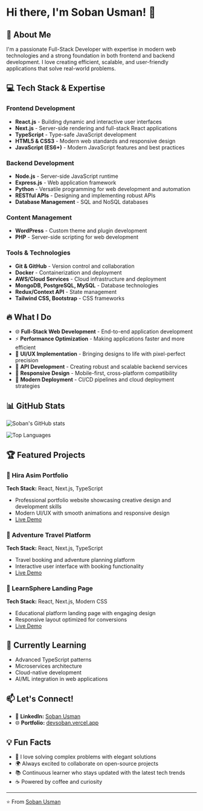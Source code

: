# Hi there, I'm Soban Usman! 👋

## 🚀 About Me

I'm a passionate Full-Stack Developer with expertise in modern web technologies and a strong foundation in both frontend and backend development. I love creating efficient, scalable, and user-friendly applications that solve real-world problems.

## 💻 Tech Stack & Expertise

### Frontend Development
- **React.js** - Building dynamic and interactive user interfaces
- **Next.js** - Server-side rendering and full-stack React applications
- **TypeScript** - Type-safe JavaScript development
- **HTML5 & CSS3** - Modern web standards and responsive design
- **JavaScript (ES6+)** - Modern JavaScript features and best practices

### Backend Development
- **Node.js** - Server-side JavaScript runtime
- **Express.js** - Web application framework
- **Python** - Versatile programming for web development and automation
- **RESTful APIs** - Designing and implementing robust APIs
- **Database Management** - SQL and NoSQL databases

### Content Management
- **WordPress** - Custom theme and plugin development
- **PHP** - Server-side scripting for web development

### Tools & Technologies
- **Git & GitHub** - Version control and collaboration
- **Docker** - Containerization and deployment
- **AWS/Cloud Services** - Cloud infrastructure and deployment
- **MongoDB, PostgreSQL, MySQL** - Database technologies
- **Redux/Context API** - State management
- **Tailwind CSS, Bootstrap** - CSS frameworks

## 🔥 What I Do

- 🌐 **Full-Stack Web Development** - End-to-end application development
- ⚡ **Performance Optimization** - Making applications faster and more efficient
- 🎨 **UI/UX Implementation** - Bringing designs to life with pixel-perfect precision
- 🔧 **API Development** - Creating robust and scalable backend services
- 📱 **Responsive Design** - Mobile-first, cross-platform compatibility
- 🚀 **Modern Deployment** - CI/CD pipelines and cloud deployment strategies

## 📊 GitHub Stats

![Soban's GitHub stats](https://github-readme-stats.vercel.app/api?username=sobandev&show_icons=true&theme=radical)

![Top Languages](https://github-readme-stats.vercel.app/api/top-langs/?username=sobandev&layout=compact&theme=radical)

## 🏆 Featured Projects

### 🌟 Hira Asim Portfolio
**Tech Stack:** React, Next.js, TypeScript
- Professional portfolio website showcasing creative design and development skills
- Modern UI/UX with smooth animations and responsive design
- [Live Demo](https://hira-asim.vercel.app/)

### 🌟 Adventure Travel Platform
**Tech Stack:** React, Next.js, TypeScript
- Travel booking and adventure planning platform
- Interactive user interface with booking functionality
- [Live Demo](https://preview-adventure-travel.vercel.app/)

### 🌟 LearnSphere Landing Page
**Tech Stack:** React, Next.js, Modern CSS
- Educational platform landing page with engaging design
- Responsive layout optimized for conversions
- [Live Demo](https://learnsphere-landing.vercel.app/)

## 🌱 Currently Learning

- Advanced TypeScript patterns
- Microservices architecture
- Cloud-native development
- AI/ML integration in web applications

## 📫 Let's Connect!

- 💼 **LinkedIn:** [Soban Usman](https://www.linkedin.com/in/soban-usman)
- 🌐 **Portfolio:** [devsoban.vercel.app](https://devsoban.vercel.app/)

## 💡 Fun Facts

- 🎯 I love solving complex problems with elegant solutions
- 🌍 Always excited to collaborate on open-source projects
- 📚 Continuous learner who stays updated with the latest tech trends
- ☕ Powered by coffee and curiosity

---

⭐️ From [Soban Usman](https://github.com/sobandev)

<!-- 
To customize this README:
1. Replace "YOUR_GITHUB_USERNAME" with your actual GitHub username
2. Add your real contact information
3. Update the featured projects section with your actual projects
4. Add any additional skills or technologies you work with
5. Customize the fun facts section to reflect your personality
-->
